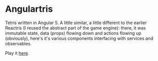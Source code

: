 # Angulartris

Tetris written in Angular 5. A little similar, a little different to the earlier Reactris (I reused the abstract part of the game engine): there, it was immutable state, data (props) flowing down and actions flowing up (obviously), here's it's various components interfacing with services and observables. 

Play it [here](https://fervero.github.io/angulartris/).